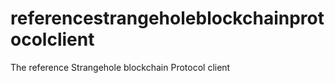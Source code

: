 # referencestrangeholeblockchainprotocolclient
The reference Strangehole blockchain Protocol client
